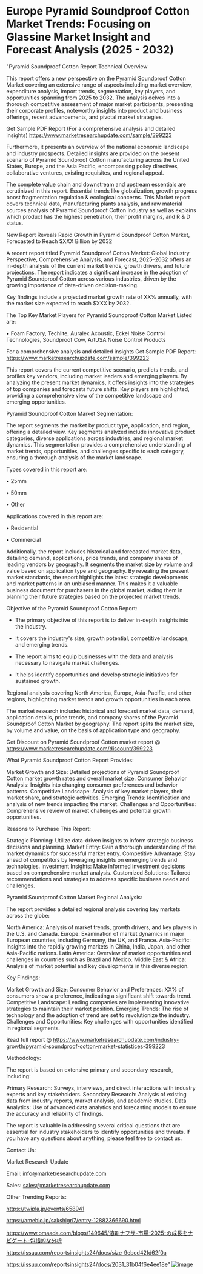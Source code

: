 # Europe Pyramid Soundproof Cotton Market Trends: Focusing on Glassine Market Insight and Forecast Analysis (2025 - 2032)
"Pyramid Soundproof Cotton Report Technical Overview

This report offers a new perspective on the Pyramid Soundproof Cotton Market covering an extensive range of aspects including market overview, expenditure analysis, import trends, segmentation, key players, and opportunities spanning from 2025 to 2032. The analysis delves into a thorough competitive assessment of major market participants, presenting their corporate profiles, noteworthy insights into product and business offerings, recent advancements, and pivotal market strategies.

Get Sample PDF Report (For a comprehensive analysis and detailed insights) https://www.marketresearchupdate.com/sample/399223

Furthermore, it presents an overview of the national economic landscape and industry prospects. Detailed insights are provided on the present scenario of Pyramid Soundproof Cotton manufacturing across the United States, Europe, and the Asia Pacific, encompassing policy directives, collaborative ventures, existing requisites, and regional appeal.

The complete value chain and downstream and upstream essentials are scrutinized in this report. Essential trends like globalization, growth progress boost fragmentation regulation & ecological concerns. This Market report covers technical data, manufacturing plants analysis, and raw material sources analysis of Pyramid Soundproof Cotton Industry as well as explains which product has the highest penetration, their profit margins, and R & D status.

New Report Reveals Rapid Growth in Pyramid Soundproof Cotton Market, Forecasted to Reach $XXX Billion by 2032

A recent report titled Pyramid Soundproof Cotton Market: Global Industry Perspective, Comprehensive Analysis, and Forecast, 2025–2032 offers an in-depth analysis of the current market trends, growth drivers, and future projections. The report indicates a significant increase in the adoption of Pyramid Soundproof Cotton across various industries, driven by the growing importance of data-driven decision-making.

Key findings include a projected market growth rate of XX% annually, with the market size expected to reach $XXX by 2032.

The Top Key Market Players for Pyramid Soundproof Cotton Market Listed are:

• Foam Factory, Techlite, Auralex Acoustic, Eckel Noise Control Technologies, Soundproof Cow, ArtUSA Noise Control Products

For a comprehensive analysis and detailed insights Get Sample PDF Report: https://www.marketresearchupdate.com/sample/399223

This report covers the current competitive scenario, predicts trends, and profiles key vendors, including market leaders and emerging players. By analyzing the present market dynamics, it offers insights into the strategies of top companies and forecasts future shifts. Key players are highlighted, providing a comprehensive view of the competitive landscape and emerging opportunities.

Pyramid Soundproof Cotton Market Segmentation:

The report segments the market by product type, application, and region, offering a detailed view. Key segments analyzed include innovative product categories, diverse applications across industries, and regional market dynamics. This segmentation provides a comprehensive understanding of market trends, opportunities, and challenges specific to each category, ensuring a thorough analysis of the market landscape.

Types covered in this report are:

• 25mm

• 50mm

• Other

Applications covered in this report are:

• Residential

• Commercial

Additionally, the report includes historical and forecasted market data, detailing demand, applications, price trends, and company shares of leading vendors by geography. It segments the market size by volume and value based on application type and geography. By revealing the present market standards, the report highlights the latest strategic developments and market patterns in an unbiased manner. This makes it a valuable business document for purchasers in the global market, aiding them in planning their future strategies based on the projected market trends.

Objective of the Pyramid Soundproof Cotton Report:

- The primary objective of this report is to deliver in-depth insights into the industry.

- It covers the industry's size, growth potential, competitive landscape, and emerging trends.

- The report aims to equip businesses with the data and analysis necessary to navigate market challenges.

- It helps identify opportunities and develop strategic initiatives for sustained growth.

Regional analysis covering North America, Europe, Asia-Pacific, and other regions, highlighting market trends and growth opportunities in each area.

The market research includes historical and forecast market data, demand, application details, price trends, and company shares of the Pyramid Soundproof Cotton Market by geography. The report splits the market size, by volume and value, on the basis of application type and geography.

Get Discount on Pyramid Soundproof Cotton market report @ https://www.marketresearchupdate.com/discount/399223

What Pyramid Soundproof Cotton Report Provides:

Market Growth and Size: Detailed projections of Pyramid Soundproof Cotton market growth rates and overall market size.
Consumer Behavior Analysis: Insights into changing consumer preferences and behavior patterns.
Competitive Landscape: Analysis of key market players, their market share, and strategic activities.
Emerging Trends: Identification and analysis of new trends impacting the market.
Challenges and Opportunities: Comprehensive review of market challenges and potential growth opportunities.

Reasons to Purchase This Report:

Strategic Planning: Utilize data-driven insights to inform strategic business decisions and planning.
Market Entry: Gain a thorough understanding of the market dynamics for successful market entry.
Competitive Advantage: Stay ahead of competitors by leveraging insights on emerging trends and technologies.
Investment Insights: Make informed investment decisions based on comprehensive market analysis.
Customized Solutions: Tailored recommendations and strategies to address specific business needs and challenges.

Pyramid Soundproof Cotton Market Regional Analysis:

The report provides a detailed regional analysis covering key markets across the globe:

North America: Analysis of market trends, growth drivers, and key players in the U.S. and Canada.
Europe: Examination of market dynamics in major European countries, including Germany, the UK, and France.
Asia-Pacific: Insights into the rapidly growing markets in China, India, Japan, and other Asia-Pacific nations.
Latin America: Overview of market opportunities and challenges in countries such as Brazil and Mexico.
Middle East & Africa: Analysis of market potential and key developments in this diverse region.

Key Findings:

Market Growth and Size:
Consumer Behavior and Preferences: XX% of consumers show a preference, indicating a significant shift towards trend.
Competitive Landscape: Leading companies are implementing innovative strategies to maintain their market position.
Emerging Trends: The rise of technology and the adoption of trend are set to revolutionize the industry.
Challenges and Opportunities: Key challenges with opportunities identified in regional segments.

Read full report @ https://www.marketresearchupdate.com/industry-growth/pyramid-soundproof-cotton-market-statistices-399223

Methodology:

The report is based on extensive primary and secondary research, including:

Primary Research: Surveys, interviews, and direct interactions with industry experts and key stakeholders.
Secondary Research: Analysis of existing data from industry reports, market analysis, and academic studies.
Data Analytics: Use of advanced data analytics and forecasting models to ensure the accuracy and reliability of findings.

The report is valuable in addressing several critical questions that are essential for industry stakeholders to identify opportunities and threats. If you have any questions about anything, please feel free to contact us.

Contact Us:

Market Research Update

Email: info@marketresearchupdate.com

Sales: sales@marketresearchupdate.com

Other Trending Reports:

https://twipla.jp/events/658941

https://ameblo.jp/sakshigri7/entry-12882366690.html

https://www.omaada.com/blogs/149645/溶剤ナフサ-市場-2025-の成長をナビゲート-包括的な分析

https://issuu.com/reportsinsights24/docs/size_9ebcd42fd62f0a

https://issuu.com/reportsinsights24/docs/2031_31b04f6e4ee18e"
![image](https://github.com/user-attachments/assets/832bf481-9c65-47a3-b475-db4ca61b0f41)
